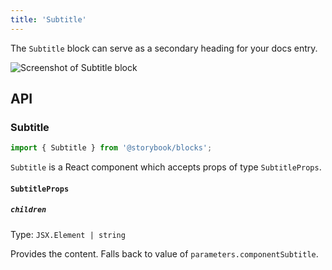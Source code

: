 ```yaml
---
title: 'Subtitle'
---
```


The `Subtitle` block can serve as a secondary heading for your docs entry.

![Screenshot of Subtitle block](TK)

## API

### Subtitle

```js
import { Subtitle } from '@storybook/blocks';
```

`Subtitle` is a React component which accepts props of type `SubtitleProps`.

#### `SubtitleProps`

##### `children`

Type: `JSX.Element | string`

Provides the content. Falls back to value of `parameters.componentSubtitle`.
